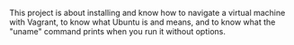 This project is about installing and know how to navigate a virtual machine with Vagrant, to know what Ubuntu is and means, and to know what the "uname" command prints when you run it without options.